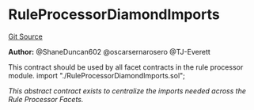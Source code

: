 # RuleProcessorDiamondImports
[Git Source](https://github.com/thrackle-io/tron/blob/9006c7893599df6faee125cfb638dc80c156ce12/src/protocol/economic/ruleProcessor/RuleProcessorDiamondImports.sol)

**Author:**
@ShaneDuncan602 @oscarsernarosero @TJ-Everett

This contract should be used by all facet contracts in the rule processor module.
import "./RuleProcessorDiamondImports.sol";

*This abstract contract exists to centralize the imports needed across the Rule Processor Facets.*


